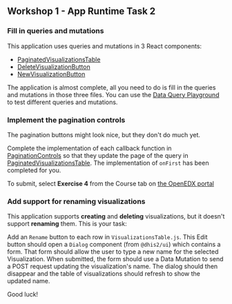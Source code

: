 ## Workshop 1 - App Runtime Task 2

### Fill in queries and mutations

This application uses queries and mutations in 3 React components:
- [PaginatedVisualizationsTable](./src/components/PaginatedVisualizationsTable.js)
- [DeleteVisualizationButton](./src/components/DeleteVisualizationButton.js)
- [NewVisualizationButton](./src/components/NewVisualizationButton.js)

The application is almost complete, all you need to do is fill in the queries and mutations in those three files.  You can use the [Data Query Playground](https://runtime.dhis2.nu/playground) to test different queries and mutations.

### Implement the pagination controls

The pagination buttons might look nice, but they don't do much yet.

Complete the implementation of each callback function in [PaginationControls](./src/components/PaginationControls.js) so that they update the page of the query in [PaginatedVisualizationsTable](./src/components/PaginatedVisualizationsTable.js).  The implementation of `onFirst` has been completed for you.

To submit, select **Exercise 4** from the Course tab on [the OpenEDX portal](https://academy.dhis2.org/courses/course-v1:HISP_UiO+D2ADd100EN+2020_Q3)

### Add support for renaming visualizations

This application supports **creating** and **deleting** visualizations, but it doesn't support **renaming** them.  This is your task:

Add an `Rename` button to each row in `VisualizationsTable.js`.  This Edit button should open a `Dialog` component (from `@dhis2/ui`) which contains a form.  That form should allow the user to type a new name for the selected Visualization.  When submitted, the form should use a Data Mutation to send a POST request updating the visualization's name.  The dialog should then disappear and the table of visualizations should refresh to show the updated name.

Good luck!
